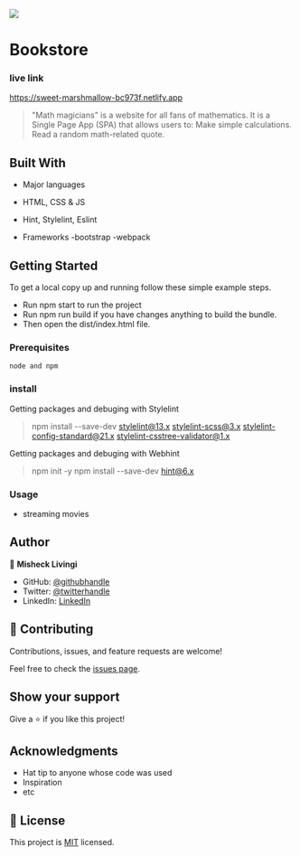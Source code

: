 ![](https://img.shields.io/badge/Microverse-blueviolet)

# Bookstore

### live link

https://sweet-marshmallow-bc973f.netlify.app


> "Math magicians" is a website for all fans of mathematics. It is a Single Page App (SPA) that allows users to: Make simple calculations. Read a random math-related quote.

## Built With

- Major languages

- HTML, CSS & JS
- Hint, Stylelint, Eslint
- Frameworks
-bootstrap
-webpack

## Getting Started

To get a local copy up and running follow these simple example steps.

- Run npm start to run the project
- Run npm run build if you have changes anything to build the bundle.
- Then open the dist/index.html file. 

### Prerequisites

```
node and npm
```

###  install

Getting packages and debuging with Stylelint
>npm install --save-dev stylelint@13.x stylelint-scss@3.x stylelint-config-standard@21.x stylelint-csstree-validator@1.x

Getting packages and debuging with Webhint
>npm init -y
>npm install --save-dev hint@6.x

### Usage

- streaming movies

## Author

👤 **Misheck Livingi**

- GitHub: [@githubhandle](https://github.com/misheck12)
- Twitter: [@twitterhandle](https://twitter.com/mishecklivingi2)
- LinkedIn: [LinkedIn](https://www.linkedin.com/in/misheck-livingi-a0b536142/)

## 🤝 Contributing

Contributions, issues, and feature requests are welcome!

Feel free to check the [issues page](../../issues/).

## Show your support

Give a ⭐️ if you like this project!

## Acknowledgments

- Hat tip to anyone whose code was used
- Inspiration
- etc

## 📝 License

This project is [MIT](./MIT.md) licensed.